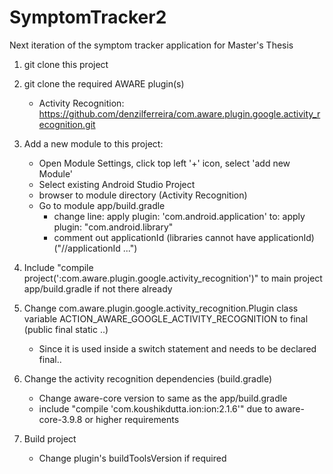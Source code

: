 # SymptomTracker2
Next iteration of the symptom tracker application for Master's Thesis

1) git clone this project

2) git clone the required AWARE plugin(s)</br>
    - Activity Recognition: https://github.com/denzilferreira/com.aware.plugin.google.activity_recognition.git</br>

3) Add a new module to this project:</br>
    - Open Module Settings, click top left '+' icon, select 'add new Module'</br>
    - Select existing Android Studio Project</br>
    - browser to module directory (Activity Recognition)</br>
    - Go to module app/build.gradle</br>
        - change line: apply plugin: 'com.android.application' to: apply plugin: "com.android.library"</br>
        - comment out applicationId (libraries cannot have applicationId) ("//applicationId ...")</br>

4) Include "compile project(':com.aware.plugin.google.activity_recognition')" to main project app/build.gradle if not there already</br>

5) Change com.aware.plugin.google.activity_recognition.Plugin class variable ACTION_AWARE_GOOGLE_ACTIVITY_RECOGNITION to final (public final static ..)</br>
    - Since it is used inside a switch statement and needs to be declared final..</br>

6) Change the activity recognition dependencies (build.gradle)</br>
    - Change aware-core version to same as the app/build.gradle</br>
    - include "compile 'com.koushikdutta.ion:ion:2.1.6'" due to aware-core-3.9.8 or higher requirements</br>

7) Build project</br>
    - Change plugin's buildToolsVersion if required</br>
